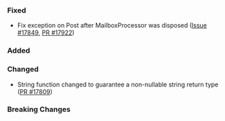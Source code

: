 ### Fixed

* Fix exception on Post after MailboxProcessor was disposed ([Issue #17849](https://github.com/dotnet/fsharp/issues/17849), [PR #17922](https://github.com/dotnet/fsharp/pull/17922))

### Added

### Changed
* String function changed to guarantee a non-nullable string return type ([PR #17809](https://github.com/dotnet/fsharp/pull/17809))

### Breaking Changes

